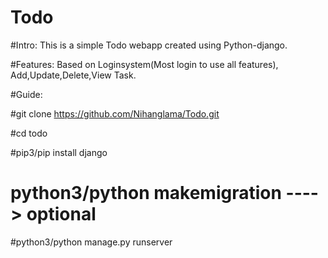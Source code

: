 # Todo

#Intro: This is a simple Todo webapp created using Python-django.

#Features: Based on Loginsystem(Most login to use all features), Add,Update,Delete,View Task.

#Guide:

#git clone https://github.com/Nihanglama/Todo.git

#cd todo

#pip3/pip install django

# python3/python makemigration  ----> optional

#python3/python manage.py runserver

